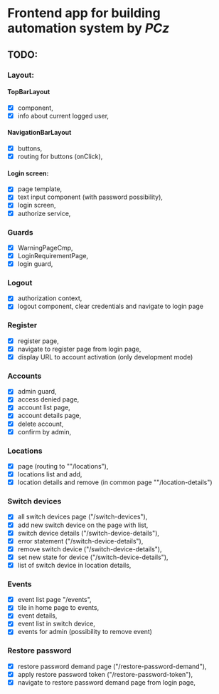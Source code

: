 # Frontend app for building automation system by <i> PCz  </i>

## TODO:

### Layout:

#### TopBarLayout

- [x] component,
- [x] info about current logged user,

#### NavigationBarLayout

- [x] buttons,
- [x] routing for buttons (onClick),

#### Login screen:

- [x] page template,
- [x] text input component (with password possibility),
- [x] login screen,
- [x] authorize service,

### Guards

- [x] WarningPageCmp,
- [x] LoginRequirementPage,
- [x] login guard,

### Logout

- [x] authorization context,
- [x] logout component, clear credentials and navigate to login page

### Register

- [x] register page,
- [x] navigate to register page from login page,
- [x] display URL to account activation (only development mode)

### Accounts

- [x] admin guard,
- [x] access denied page,
- [x] account list page,
- [x] account details page,
- [x] delete account,
- [x] confirm by admin,

### Locations

- [x] page (routing to ""/locations"),
- [x] locations list and add,
- [x] location details and remove (in common page ""/location-details")

### Switch devices
- [x] all switch devices page ("/switch-devices"),
- [x] add new switch device on the page with list,
- [x] switch device details ("/switch-device-details"),
- [x] error statement ("/switch-device-details"),
- [x] remove switch device ("/switch-device-details"),
- [x] set new state for device ("/switch-device-details"),
- [x] list of switch device in location details,

### Events
- [x] event list page "/events",
- [x] tile in home page to events,
- [x] event details,
- [x] event list in switch device,
- [x] events for admin (possibility to remove event)

### Restore password
- [x] restore password demand page ("/restore-password-demand"),
- [x] apply restore password token ("/restore-password-token"),
- [x] navigate to restore password demand page from login page,